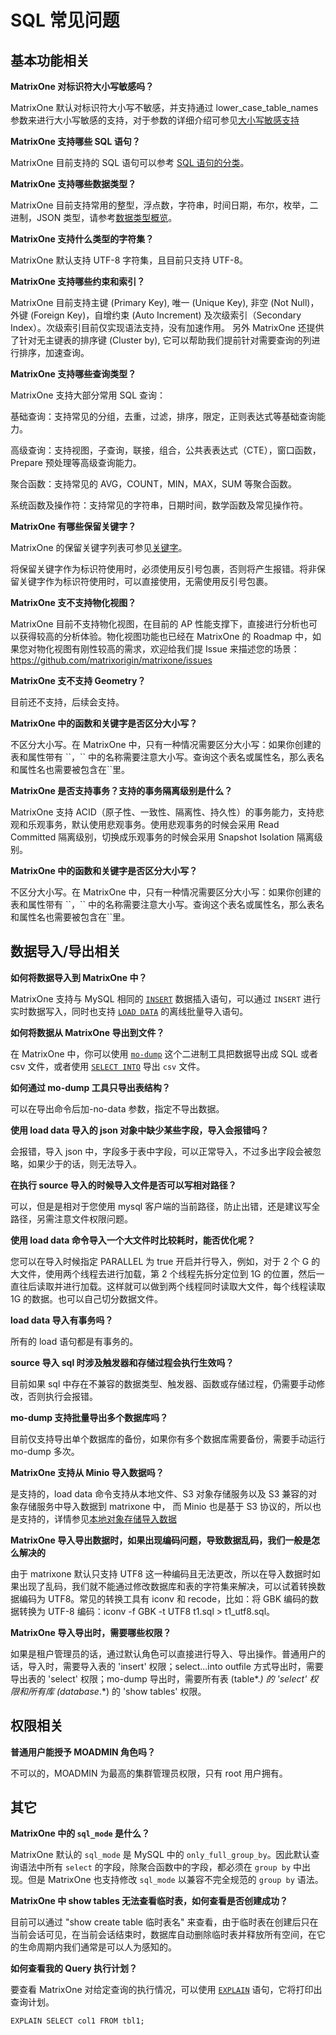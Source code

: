 # SQL 常见问题

## 基本功能相关

**MatrixOne 对标识符大小写敏感吗？**

MatrixOne 默认对标识符大小写不敏感，并支持通过 lower_case_table_names 参数来进行大小写敏感的支持，对于参数的详细介绍可参见[大小写敏感支持](../Reference/Variable/system-variables/lower_case_tables_name.md)

 **MatrixOne 支持哪些 SQL 语句？**

MatrixOne 目前支持的 SQL 语句可以参考 [SQL 语句的分类](../Reference/SQL-Reference/SQL-Type.md)。

**MatrixOne 支持哪些数据类型？**

MatrixOne 目前支持常用的整型，浮点数，字符串，时间日期，布尔，枚举，二进制，JSON 类型，请参考[数据类型概览](../Reference/Data-Types/data-types.md)。

**MatrixOne 支持什么类型的字符集？**

MatrixOne 默认支持 UTF-8 字符集，且目前只支持 UTF-8。

**MatrixOne 支持哪些约束和索引？**

MatrixOne 目前支持主键 (Primary Key), 唯一 (Unique Key), 非空 (Not Null)，外键 (Foreign Key)，自增约束 (Auto Increment) 及次级索引（Secondary Index）。次级索引目前仅实现语法支持，没有加速作用。
另外 MatrixOne 还提供了针对无主键表的排序键 (Cluster by), 它可以帮助我们提前针对需要查询的列进行排序，加速查询。

 **MatrixOne 支持哪些查询类型？**

MatrixOne 支持大部分常用 SQL 查询：

基础查询：支持常见的分组，去重，过滤，排序，限定，正则表达式等基础查询能力。

高级查询：支持视图，子查询，联接，组合，公共表表达式（CTE），窗口函数，Prepare 预处理等高级查询能力。

聚合函数：支持常见的 AVG，COUNT，MIN，MAX，SUM 等聚合函数。

系统函数及操作符：支持常见的字符串，日期时间，数学函数及常见操作符。

**MatrixOne 有哪些保留关键字？**

MatrixOne 的保留关键字列表可参见[关键字](../Reference/Language-Structure/keywords.md)。

将保留关键字作为标识符使用时，必须使用反引号包裹，否则将产生报错。将非保留关键字作为标识符使用时，可以直接使用，无需使用反引号包裹。

**MatrixOne 支不支持物化视图？**

MatrixOne 目前不支持物化视图，在目前的 AP 性能支撑下，直接进行分析也可以获得较高的分析体验。物化视图功能也已经在 MatrixOne 的 Roadmap 中，如果您对物化视图有刚性较高的需求，欢迎给我们提 Issue 来描述您的场景：<https://github.com/matrixorigin/matrixone/issues>

 **MatrixOne 支不支持 Geometry？**

目前还不支持，后续会支持。

**MatrixOne 中的函数和关键字是否区分大小写？**

不区分大小写。在 MatrixOne 中，只有一种情况需要区分大小写：如果你创建的表和属性带有 \`\`，\`\` 中的名称需要注意大小写。查询这个表名或属性名，那么表名和属性名也需要被包含在\`\`里。

**MatrixOne 是否支持事务？支持的事务隔离级别是什么？**

MatrixOne 支持 ACID（原子性、一致性、隔离性、持久性）的事务能力，支持悲观和乐观事务，默认使用悲观事务。使用悲观事务的时候会采用 Read Committed 隔离级别，切换成乐观事务的时候会采用 Snapshot Isolation 隔离级别。

**MatrixOne 中的函数和关键字是否区分大小写？**

不区分大小写。在 MatrixOne 中，只有一种情况需要区分大小写：如果你创建的表和属性带有 \`\`，\`\` 中的名称需要注意大小写。查询这个表名或属性名，那么表名和属性名也需要被包含在\`\`里。

## 数据导入/导出相关

**如何将数据导入到 MatrixOne 中？**

MatrixOne 支持与 MySQL 相同的 [`INSERT`](../Develop/import-data/insert-data.md) 数据插入语句，可以通过 `INSERT` 进行实时数据写入，同时也支持 [`LOAD DATA`](../Develop/import-data/bulk-load/bulk-load-overview.md) 的离线批量导入语句。

**如何将数据从 MatrixOne 导出到文件？**

在 MatrixOne 中，你可以使用 [`mo-dump`](../Develop/export-data/modump.md) 这个二进制工具把数据导出成 SQL 或者 csv 文件，或者使用 [`SELECT INTO`](../Develop/export-data/select-into-outfile.md) 导出 `csv` 文件。

 **如何通过 mo-dump 工具只导出表结构？**

可以在导出命令后加-no-data 参数，指定不导出数据。

**使用 load data 导入的 json 对象中缺少某些字段，导入会报错吗？**

会报错，导入 json 中，字段多于表中字段，可以正常导入，不过多出字段会被忽略，如果少于的话，则无法导入。

**在执行 source 导入的时候导入文件是否可以写相对路径？**

可以，但是是相对于您使用 mysql 客户端的当前路径，防止出错，还是建议写全路径，另需注意文件权限问题。

**使用 load data 命令导入一个大文件时比较耗时，能否优化呢？**

您可以在导入时候指定 PARALLEL 为 true 开启并行导入，例如，对于 2 个 G 的大文件，使用两个线程去进行加载，第 2 个线程先拆分定位到 1G 的位置，然后一直往后读取并进行加载。这样就可以做到两个线程同时读取大文件，每个线程读取 1G 的数据。也可以自己切分数据文件。

 **load data 导入有事务吗？**

所有的 load 语句都是有事务的。

**source 导入 sql 时涉及触发器和存储过程会执行生效吗？**

目前如果 sql 中存在不兼容的数据类型、触发器、函数或存储过程，仍需要手动修改，否则执行会报错。

**mo-dump 支持批量导出多个数据库吗？**

目前仅支持导出单个数据库的备份，如果你有多个数据库需要备份，需要手动运行 mo-dump 多次。

**MatrixOne 支持从 Minio 导入数据吗？**

是支持的，load data 命令支持从本地文件、S3 对象存储服务以及 S3 兼容的对象存储服务中导入数据到 matrixone 中，
而 Minio 也是基于 S3 协议的，所以也是支持的，详情参见[本地对象存储导入数据](https://docs.matrixorigin.cn/1.1.2/MatrixOne/Deploy/import-data-from-minio-to-mo/)

**MatrixOne 导入导出数据时，如果出现编码问题，导致数据乱码，我们一般是怎么解决的**

由于 matrixone 默认只支持 UTF8 这一种编码且无法更改，所以在导入数据时如果出现了乱码，我们就不能通过修改数据库和表的字符集来解决，可以试着转换数据编码为 UTF8。常见的转换工具有 iconv 和 recode，比如：将 GBK 编码的数据转换为 UTF-8 编码：iconv -f GBK -t UTF8 t1.sql > t1_utf8.sql。

**MatrixOne 导入导出时，需要哪些权限？**

如果是租户管理员的话，通过默认角色可以直接进行导入、导出操作。普通用户的话，导入时，需要导入表的 'insert' 权限；select...into outfile 方式导出时，需要导出表的 'select' 权限；mo-dump 导出时，需要所有表 (table*.*) 的 'select' 权限和所有库 (database*.*) 的 'show tables' 权限。

## 权限相关

**普通用户能授予 MOADMIN 角色吗？**

不可以的，MOADMIN 为最高的集群管理员权限，只有 root 用户拥有。

## 其它

**MatrixOne 中的 `sql_mode` 是什么？**

  MatrixOne 默认的 `sql_mode` 是 MySQL 中的 `only_full_group_by`。因此默认查询语法中所有 `select` 的字段，除聚合函数中的字段，都必须在 `group by` 中出现。但是 MatrixOne 也支持修改 `sql_mode` 以兼容不完全规范的 `group by` 语法。

**MatrixOne 中 show tables 无法查看临时表，如何查看是否创建成功？**

目前可以通过 "show create table 临时表名" 来查看，由于临时表在创建后只在当前会话可见，在当前会话结束时，数据库自动删除临时表并释放所有空间，在它的生命周期内我们通常是可以人为感知的。

**如何查看我的 Query 执行计划？**

  要查看 MatrixOne 对给定查询的执行情况，可以使用 [`EXPLAIN`](../Reference/SQL-Reference/Other/Explain/explain.md) 语句，它将打印出查询计划。

  ```
  EXPLAIN SELECT col1 FROM tbl1;
 ```
